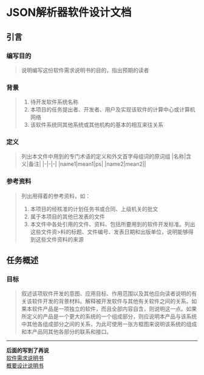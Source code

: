 # JSON解析器软件设计文档

## 引言
### 编写目的
>说明编写这份软件需求说明书的目的，指出预期的读者

### 背景
>1. 待开发软件系统名称
>2. 本项目的任务提出者、开发者、用户及实现该软件的计算中心或计算机网络
>3. 该软件系统同其他系统或其他机构的基本的相互来往关系

### 定义
>列出本文件中用到的专门术语的定义和外文首字母组词的原词组
|名称|含义|备注|
|-|-|-|
|name1|mean1|ps|
|name2|mean2||

### 参考资料
>列出用得着的参考资料，如：
>1. 本项目的经核准的计划任务书或合同、上级机关的批文
>2. 属于本项目的其他已发表的文件
>3. 本文件中各处引用的文件、资料、包括所要用到的软件开发标准。列出这些文件资>料的标题、文件编号、发表日期和出版单位，说明能够得到这些文件资料的来源

## 任务概述
### 目标
>叙述该项软件开发的意图、应用目标、作用范围以及其他应向读者说明的有关该软件开发的背景材料。解释被开发软件与其他有关软件之间的关系。如果本软件产品是一项独立的软件，而且全部内容自含，则说明这一点。如果所定义的产品是一个更大的系统的一个组成部分，则应说明本产品与该系统中其他各组成部分之间的关系，为此可使用一张方框图来说明该系统的组成和本产品同其他各部分的联系和接口。

---
**后面的写到了再说**  
[软件需求说明书](https://www.bookstack.cn/read/DocumentTemplate/Requirement-Statements.md#%E7%BC%96%E5%86%99%E7%9B%AE%E7%9A%84)  
[概要设计说明书](https://www.bookstack.cn/read/DocumentTemplate/Architectural-Design-Specification.md)